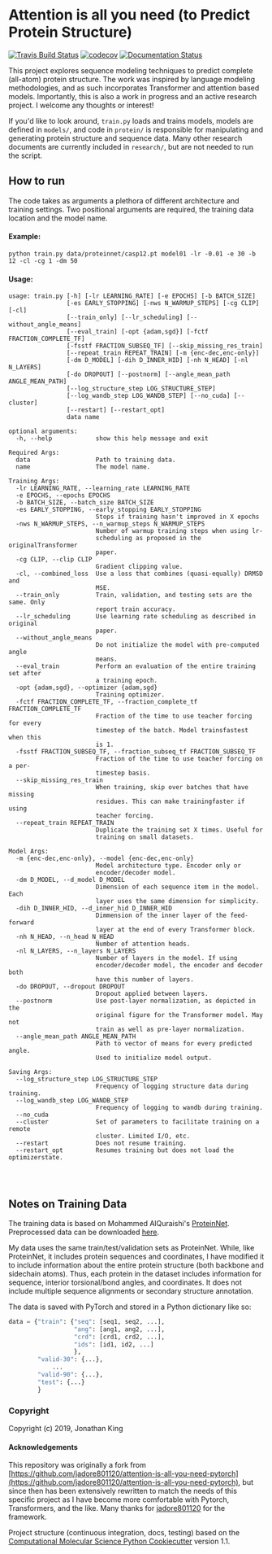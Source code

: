 # Attention is all you need (to Predict Protein Structure)
[//]: # (Badges)
[![Travis Build Status](https://travis-ci.org/REPLACE_WITH_OWNER_ACCOUNT/protein_transformer.svg?branch=master)](https://travis-ci.org/REPLACE_WITH_OWNER_ACCOUNT/protein_transformer)
[![codecov](https://codecov.io/gh/REPLACE_WITH_OWNER_ACCOUNT/protein_transformer/branch/master/graph/badge.svg)](https://codecov.io/gh/REPLACE_WITH_OWNER_ACCOUNT/protein_transformer/branch/master)
[![Documentation Status](https://readthedocs.org/projects/protein-transformer/badge/?version=latest)](https://protein-transformer.readthedocs.io/en/latest/?badge=latest)



This project explores sequence modeling techniques to predict complete (all-atom) protein structure. The work was inspired by language modeling methodologies, and as such incorporates Transformer and attention based models. Importantly, this is also a work in progress and an active research project. I welcome any thoughts or interest! 

If you'd like to look around, `train.py` loads and trains models, models are defined in `models/`, and code in `protein/` is responsible for manipulating and generating protein structure and sequence data. Many other research documents are currently included in `research/`, but are not needed to run the script. 

## How to run

The code takes as arguments a plethora of different architecture and training settings. Two positional arguments are required, the training data location and the model name.


#### Example:
```
python train.py data/proteinnet/casp12.pt model01 -lr -0.01 -e 30 -b 12 -cl -cg 1 -dm 50 
```

#### Usage:
```
usage: train.py [-h] [-lr LEARNING_RATE] [-e EPOCHS] [-b BATCH_SIZE]
                [-es EARLY_STOPPING] [-nws N_WARMUP_STEPS] [-cg CLIP] [-cl]
                [--train_only] [--lr_scheduling] [--without_angle_means]
                [--eval_train] [-opt {adam,sgd}] [-fctf FRACTION_COMPLETE_TF]
                [-fsstf FRACTION_SUBSEQ_TF] [--skip_missing_res_train]
                [--repeat_train REPEAT_TRAIN] [-m {enc-dec,enc-only}]
                [-dm D_MODEL] [-dih D_INNER_HID] [-nh N_HEAD] [-nl N_LAYERS]
                [-do DROPOUT] [--postnorm] [--angle_mean_path ANGLE_MEAN_PATH]
                [--log_structure_step LOG_STRUCTURE_STEP]
                [--log_wandb_step LOG_WANDB_STEP] [--no_cuda] [--cluster]
                [--restart] [--restart_opt]
                data name

optional arguments:
  -h, --help            show this help message and exit

Required Args:
  data                  Path to training data.
  name                  The model name.

Training Args:
  -lr LEARNING_RATE, --learning_rate LEARNING_RATE
  -e EPOCHS, --epochs EPOCHS
  -b BATCH_SIZE, --batch_size BATCH_SIZE
  -es EARLY_STOPPING, --early_stopping EARLY_STOPPING
                        Stops if training hasn't improved in X epochs
  -nws N_WARMUP_STEPS, --n_warmup_steps N_WARMUP_STEPS
                        Number of warmup training steps when using lr-
                        scheduling as proposed in the originalTransformer
                        paper.
  -cg CLIP, --clip CLIP
                        Gradient clipping value.
  -cl, --combined_loss  Use a loss that combines (quasi-equally) DRMSD and
                        MSE.
  --train_only          Train, validation, and testing sets are the same. Only
                        report train accuracy.
  --lr_scheduling       Use learning rate scheduling as described in original
                        paper.
  --without_angle_means
                        Do not initialize the model with pre-computed angle
                        means.
  --eval_train          Perform an evaluation of the entire training set after
                        a training epoch.
  -opt {adam,sgd}, --optimizer {adam,sgd}
                        Training optimizer.
  -fctf FRACTION_COMPLETE_TF, --fraction_complete_tf FRACTION_COMPLETE_TF
                        Fraction of the time to use teacher forcing for every
                        timestep of the batch. Model trainsfastest when this
                        is 1.
  -fsstf FRACTION_SUBSEQ_TF, --fraction_subseq_tf FRACTION_SUBSEQ_TF
                        Fraction of the time to use teacher forcing on a per-
                        timestep basis.
  --skip_missing_res_train
                        When training, skip over batches that have missing
                        residues. This can make trainingfaster if using
                        teacher forcing.
  --repeat_train REPEAT_TRAIN
                        Duplicate the training set X times. Useful for
                        training on small datasets.

Model Args:
  -m {enc-dec,enc-only}, --model {enc-dec,enc-only}
                        Model architecture type. Encoder only or
                        encoder/decoder model.
  -dm D_MODEL, --d_model D_MODEL
                        Dimension of each sequence item in the model. Each
                        layer uses the same dimension for simplicity.
  -dih D_INNER_HID, --d_inner_hid D_INNER_HID
                        Dimmension of the inner layer of the feed-forward
                        layer at the end of every Transformer block.
  -nh N_HEAD, --n_head N_HEAD
                        Number of attention heads.
  -nl N_LAYERS, --n_layers N_LAYERS
                        Number of layers in the model. If using
                        encoder/decoder model, the encoder and decoder both
                        have this number of layers.
  -do DROPOUT, --dropout DROPOUT
                        Dropout applied between layers.
  --postnorm            Use post-layer normalization, as depicted in the
                        original figure for the Transformer model. May not
                        train as well as pre-layer normalization.
  --angle_mean_path ANGLE_MEAN_PATH
                        Path to vector of means for every predicted angle.
                        Used to initialize model output.

Saving Args:
  --log_structure_step LOG_STRUCTURE_STEP
                        Frequency of logging structure data during training.
  --log_wandb_step LOG_WANDB_STEP
                        Frequency of logging to wandb during training.
  --no_cuda
  --cluster             Set of parameters to facilitate training on a remote
                        cluster. Limited I/O, etc.
  --restart             Does not resume training.
  --restart_opt         Resumes training but does not load the optimizerstate.




```

## Notes on Training Data

The training data is based on Mohammed AlQuraishi's [ProteinNet](https://github.com/aqlaboratory/proteinnet). Preprocessed data can be downloaded [here](https://pitt.box.com/s/1jc66xcs4ddfi9o2ik8ozozcswen43fh). 

My data uses the same train/test/validation sets as ProteinNet. While, like ProteinNet, it includes protein sequences and coordinates, I have modified it to include information about the entire protein structure (both backbone and sidechain atoms). Thus, each protein in the dataset includes information for sequence, interior torsional/bond angles, and coordinates. It does not include multiple sequence alignments or secondary structure annotation.

The data is saved with PyTorch and stored in a Python dictionary like so:
```python
data = {"train": {"seq": [seq1, seq2, ...],
                  "ang": [ang1, ang2, ...],
                  "crd": [crd1, crd2, ...],
                  "ids": [id1, id2, ...]
                  },
        "valid-30": {...},
            ...
        "valid-90": {...},
        "test": {...}
        }
```


### Copyright

Copyright (c) 2019, Jonathan King


#### Acknowledgements

This repository was originally a fork from [https://github.com/jadore801120/attention-is-all-you-need-pytorch](https://github.com/jadore801120/attention-is-all-you-need-pytorch), but since then has been extensively rewritten to match the needs of this specific project as I have become more comfortable with Pytorch, Transformers, and the like. Many thanks for [jadore801120](https://github.com/jadore801120/) for the framework.
 
Project structure (continuous integration, docs, testing) based on the 
[Computational Molecular Science Python Cookiecutter](https://github.com/molssi/cookiecutter-cms) version 1.1.
